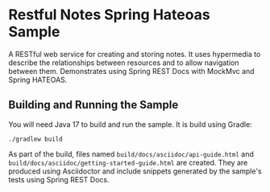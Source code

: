 # Restful Notes Spring Hateoas Sample
A RESTful web service for creating and storing notes.
It uses hypermedia to describe the relationships between resources and to allow navigation between them.
Demonstrates using Spring REST Docs with MockMvc and Spring HATEOAS.



## Building and Running the Sample
You will need Java 17 to build and run the sample.
It is build using Gradle:

```
./gradlew build
```

As part of the build, files named `build/docs/asciidoc/api-guide.html` and `build/docs/asciidoc/getting-started-guide.html` are created.
They are produced using Asciidoctor and include snippets generated by the sample's tests using Spring REST Docs.
